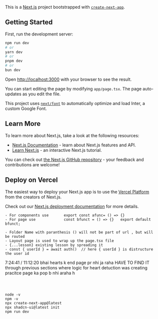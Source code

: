 This is a [Next.js](https://nextjs.org/) project bootstrapped with [`create-next-app`](https://github.com/vercel/next.js/tree/canary/packages/create-next-app).

## Getting Started

First, run the development server:

```bash
npm run dev
# or
yarn dev
# or
pnpm dev
# or
bun dev
```

Open [http://localhost:3000](http://localhost:3000) with your browser to see the result.

You can start editing the page by modifying `app/page.tsx`. The page auto-updates as you edit the file.

This project uses [`next/font`](https://nextjs.org/docs/basic-features/font-optimization) to automatically optimize and load Inter, a custom Google Font.

## Learn More

To learn more about Next.js, take a look at the following resources:

- [Next.js Documentation](https://nextjs.org/docs) - learn about Next.js features and API.
- [Learn Next.js](https://nextjs.org/learn) - an interactive Next.js tutorial.

You can check out [the Next.js GitHub repository](https://github.com/vercel/next.js/) - your feedback and contributions are welcome!

## Deploy on Vercel

The easiest way to deploy your Next.js app is to use the [Vercel Platform](https://vercel.com/new?utm_medium=default-template&filter=next.js&utm_source=create-next-app&utm_campaign=create-next-app-readme) from the creators of Next.js.

Check out our [Next.js deployment documentation](https://nextjs.org/docs/deployment) for more details.

```
- For components use       export const afunc= () => {}
- For page use             const bfunct = () => {}   export default bfunct;

```

```
- Folder Name with paranthesis () will not be part of url , but will be routed
- Layout page is used to wrap up the page.tsx file
- {...lesson} existing lesson by spreading it
- const { userId } = await auth()  // here { userId } is distructure the user id

```

7:24:41 / 11:12:20
bhai hearts k end page pr nhi ja raha HAVE TO FIND IT through previous sections where logic for heart detuction was creating
pracitce page ka pop b nhi araha h

```



```

```
node -v
npm -v
npx create-next-app@latest
npx shadcn-ui@latest init
npm run dev
```
